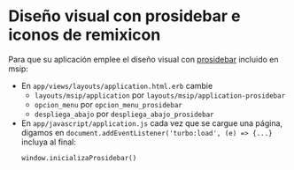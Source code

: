 # Diseño visual con prosidebar e iconos de remixicon

Para que su aplicación emplee el diseño visual con 
[prosidebar]() incluido en msip:

* En `app/views/layouts/application.html.erb` cambie
  * `layouts/msip/application` por `layouts/msip/application-prosidebar`
  * `opcion_menu` por `opcion_menu_prosidebar`
  * `despliega_abajo` por `despliega_abajo_prosidebar`
* En `app/javascript/application.js` cada vez que se cargue una página,
  digamos en `document.addEventListener('turbo:load', (e) => {...}` incluya
  al final:
  ```
  window.inicializaProsidebar()
  ```

